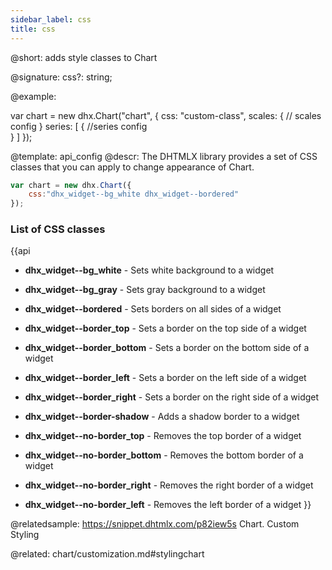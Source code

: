 ```yaml
---
sidebar_label: css
title: css
---          
```


@short: adds style classes to Chart

@signature: css?: string;

@example: 
<style>
	.custom-class .dhx_chart-graph_area {
		fill:#444;
	}
	.custom-class .grid-line {
		stroke: white;
		stroke-width: 0.5;
	}
	.custom-class .chart.bar {
		fill: orange;
	}
</style>

var chart = new dhx.Chart("chart", {
    css: "custom-class",
    scales: { // scales config }
    series: [
        {
            //series config                 
        }
    ]
});

@template:	api_config
@descr: 
The DHTMLX library provides a set of CSS classes that you can apply to change appearance of Chart.

~~~js
var chart = new dhx.Chart({
    css:"dhx_widget--bg_white dhx_widget--bordered"
});
~~~

### List of CSS classes
{{api

- <b>dhx_widget--bg_white</b> - Sets white background to a widget

- <b>dhx_widget--bg_gray</b> - Sets gray background to a widget

- <b>dhx_widget--bordered</b> - Sets borders on all sides of a widget

- <b>dhx_widget--border_top</b> - Sets a border on the top side of a widget

- <b>dhx_widget--border_bottom</b> - Sets a border on the bottom side of a widget

- <b>dhx_widget--border_left</b> - Sets a border on the left side of a widget

- <b>dhx_widget--border_right</b> - Sets a border on the right side of a widget

- <b>dhx_widget--border-shadow</b> - Adds a shadow border to a widget

- <b>dhx_widget--no-border_top</b> - Removes the top border of a  widget

- <b>dhx_widget--no-border_bottom</b> - Removes the bottom border of a widget

- <b>dhx_widget--no-border_right</b> - Removes the right border of a widget

- <b>dhx_widget--no-border_left</b> - Removes the left border of a widget
}}

@relatedsample:
https://snippet.dhtmlx.com/p82iew5s	Chart. Custom Styling

@related: chart/customization.md#stylingchart

